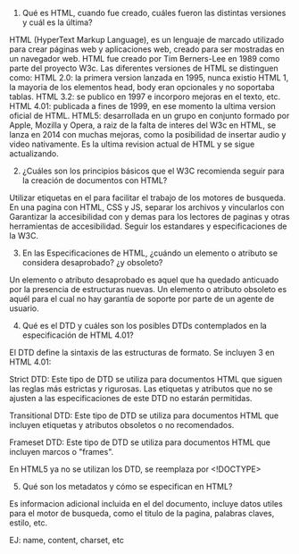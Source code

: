 1. Qué es HTML, cuando fue creado, cuáles fueron las distintas versiones y cuál es la última?

HTML (HyperText Markup Language), es un lenguaje de marcado utilizado para crear páginas web y aplicaciones web, creado para ser mostradas en un navegador web.
HTML fue creado por Tim Berners-Lee en 1989 como parte del proyecto W3c.
Las diferentes versiones de HTML se distinguen como:
    HTML 2.0: la primera version lanzada en 1995, nunca existio HTML 1, la mayoria de los elementos head, body eran opcionales y no soportaba tablas.
    HTML 3.2: se publico en 1997 e incorporo mejoras en el texto, etc.
    HTML 4.01: publicada a fines de 1999, en ese momento la ultima version oficial de HTML.
    HTML5: desarrollada en un grupo en conjunto formado por Apple, Mozilla y Opera, a raiz de la falta de interes del W3c en HTML, se lanza en 2014 con muchas mejoras, como la posibilidad de insertar audio y video nativamente. Es la ultima revision actual de HTML y se sigue actualizando.

2. ¿Cuáles son los principios básicos que el W3C recomienda seguir para la creación de documentos
con HTML?

Utilizar etiquetas en el <head> para facilitar el trabajo de los motores de busqueda.
En una pagina con HTML, CSS y JS, separar los archivos y vincularlos con <link>
Garantizar la accesibilidad con <alt> y demas para los lectores de paginas y otras herramientas de accesibilidad.
Seguir los estandares y especificaciones de la W3C.

3. En las Especificaciones de HTML, ¿cuándo un elemento o atributo se considera desaprobado? ¿y
obsoleto?

Un elemento o atributo desaprobado es aquel que ha quedado anticuado por la presencia de estructuras nuevas.
Un elemento o atributo obsoleto es aquél para el cual no hay garantía de soporte por parte de un agente de usuario.

4. Qué es el DTD y cuáles son los posibles DTDs contemplados en la especificación de HTML 4.01?

El DTD define la sintaxis de las estructuras de formato. Se incluyen 3 en HTML 4.01:

Strict DTD: Este tipo de DTD se utiliza para documentos HTML que siguen las reglas más estrictas y rigurosas. Las etiquetas y atributos que no se ajusten a las especificaciones de este DTD no estarán permitidas.

Transitional DTD: Este tipo de DTD se utiliza para documentos HTML que incluyen etiquetas y atributos obsoletos o no recomendados.

Frameset DTD: Este tipo de DTD se utiliza para documentos HTML que incluyen marcos o "frames".

En HTML5 ya no se utilizan los DTD, se reemplaza por <!DOCTYPE>

5. Qué son los metadatos y cómo se especifican en HTML?

Es informacion adicional incluida en el <head> del documento, incluye datos utiles para el motor de busqueda, como el titulo de la pagina, palabras claves, estilo, etc.

EJ: <title>Este es un titulo</title>
    <meta> name, content, charset, etc